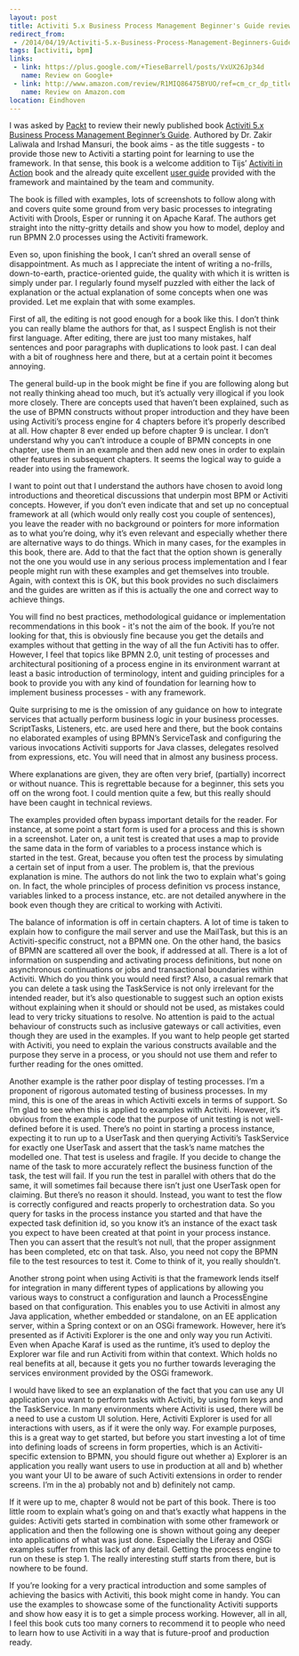 ```yaml
---
layout: post
title: Activiti 5.x Business Process Management Beginner's Guide review
redirect_from:
 - /2014/04/19/Activiti-5.x-Business-Process-Management-Beginners-Guide.html
tags: [activiti, bpm]
links: 
 - link: https://plus.google.com/+TieseBarrell/posts/VxUX26Jp34d
   name: Review on Google+
 - link: http://www.amazon.com/review/R1MIQ86475BYUO/ref=cm_cr_dp_title?ie=UTF8&ASIN=1849517061&channel=detail-glance&nodeID=283155&store=books
   name: Review on Amazon.com
location: Eindhoven
---
```


I was asked by [Packt](http://packtpub.com/ "Visit the PacktPub website") to review their newly published book [Activiti 5.x Business Process Management Beginner’s Guide](http://www.packtpub.com/activiti-bpm-beginners-guide/book/ "Book website"). Authored by Dr. Zakir Laliwala and Irshad Mansuri, the book aims - as the title suggests - to provide those new to Activiti a starting point for learning to use the framework. In that sense, this book is a welcome addition to Tijs’ [Activiti in Action](http://manning.com/rademakers2/) book and the already quite excellent [user guide](http://activiti.org/userguide "Activiti User Guide") provided with the framework and maintained by the team and community.

The book is filled with examples, lots of screenshots to follow along with and covers quite some ground from very basic processes to integrating Activiti with Drools, Esper or running it on Apache Karaf. The authors get straight into the nitty-gritty details and show you how to model, deploy and run BPMN 2.0 processes using the Activiti framework.

Even so, upon finishing the book, I can’t shred an overall sense of disappointment. As much as I appreciate the intent of writing a no-frills, down-to-earth, practice-oriented guide, the quality with which it is written is simply under par. I regularly found myself puzzled with either the lack of explanation or the actual explanation of some concepts when one was provided. Let me explain that with some examples.

First of all, the editing is not good enough for a book like this. I don’t think you can really blame the authors for that, as I suspect English is not their first language. After editing, there are just too many mistakes, half sentences and poor paragraphs with duplications to look past. I can deal with a bit of roughness here and there, but at a certain point it becomes annoying. 

The general build-up in the book might be fine if you are following along but not really thinking ahead too much, but it’s actually very illogical if you look more closely. There are concepts used that haven’t been explained, such as the use of BPMN constructs without proper introduction and they have been using Activiti’s process engine for 4 chapters before it’s properly described at all. How chapter 8 ever ended up before chapter 9 is unclear. I don’t understand why you can’t introduce a couple of BPMN concepts in one chapter, use them in an example and then add new ones in order to explain other features in subsequent chapters. It seems the logical way to guide a reader into using the framework.

I want to point out that I understand the authors have chosen to avoid long introductions and theoretical discussions that underpin most BPM or Activiti concepts. However, if you don’t even indicate that and set up no conceptual framework at all (which would only really cost you couple of sentences), you leave the reader with no background or pointers for more information as to what you’re doing, why it’s even relevant and especially whether there are alternative ways to do things. Which in many cases, for the examples in this book, there are. Add to that the fact that the option shown is generally not the one you would use in any serious process implementation and I fear people might run with these examples and get themselves into trouble. Again, with context this is OK, but this book provides no such disclaimers and the guides are written as if this is actually the one and correct way to achieve things.

You will find no best practices, methodological guidance or implementation recommendations in this book - it's not the aim of the book. If you’re not looking for that, this is obviously fine because you get the details and examples without that getting in the way of all the fun Activiti has to offer. However, I feel that topics like BPMN 2.0, unit testing of processes and architectural positioning of a process engine in its environment warrant at least a basic introduction of terminology, intent and guiding principles for a book to provide you with any kind of foundation for learning how to implement business processes - with any framework. 

Quite surprising to me is the omission of any guidance on how to integrate services that actually perform business logic in your business processes. ScriptTasks, Listeners, etc. are used here and there, but the book contains no elaborated examples of using BPMN’s ServiceTask and configuring the various invocations Activiti supports for Java classes, delegates resolved from expressions, etc. You will need that in almost any business process.

Where explanations are given, they are often very brief, (partially) incorrect or without nuance. This is regrettable because for a beginner, this sets you off on the wrong foot. I could mention quite a few, but this really should have been caught in technical reviews.

The examples provided often bypass important details for the reader. For instance, at some point a start form is used for a process and this is shown in a screenshot. Later on, a unit test is created that uses a map to provide the same data in the form of variables to a process instance which is started in the test. Great, because you often test the process by simulating a certain set of input from a user. The problem is, that the previous explanation is mine. The authors do not link the two to explain what's going on. In fact, the whole principles of process definition vs process instance, variables linked to a process instance, etc. are not detailed anywhere in the book even though they are critical to working with Activiti.

The balance of information is off in certain chapters. A lot of time is taken to explain how to configure the mail server and use the MailTask, but this is an Activiti-specific construct, not a BPMN one. On the other hand, the basics of BPMN are scattered all over the book, if addressed at all. There is a lot of information on suspending and activating process definitions, but none on asynchronous continuations or jobs and transactional boundaries within Activiti. Which do you think you would need first? Also, a casual remark that you can delete a task using the TaskService is not only irrelevant for the intended reader, but it’s also questionable to suggest such an option exists without explaining when it should or should not be used, as mistakes could lead to very tricky situations to resolve. No attention is paid to the actual behaviour of constructs such as inclusive gateways or call activities, even though they are used in the examples. If you want to help people get started with Activiti, you need to explain the various constructs available and the purpose they serve in a process, or you should not use them and refer to further reading for the ones omitted. 

Another example is the rather poor display of testing processes. I’m a proponent of rigorous automated testing of business processes. In my mind, this is one of the areas in which Activiti excels in terms of support. So I’m glad to see when this is applied to examples with Activiti. However, it’s obvious from the example code that the purpose of unit testing is not well-defined before it is used. There’s no point in starting a process instance, expecting it to run up to a UserTask and then querying Activiti’s TaskService for exactly one UserTask and assert that the task’s name matches the modelled one. That test is useless and fragile. If you decide to change the name of the task to more accurately reflect the business function of the task, the test will fail. If you run the test in parallel with others that do the same, it will sometimes fail because there isn’t just one UserTask open for claiming. But there’s no reason it should. Instead, you want to test the flow is correctly configured and reacts properly to orchestration data. So you query for tasks in the process instance you started and that have the expected task definition id, so you know it’s an instance of the exact task you expect to have been created at that point in your process instance. Then you can assert that the result’s not null, that the proper assignment has been completed, etc on that task. Also, you need not copy the BPMN file to the test resources to test it. Come to think of it, you really shouldn’t.

Another strong point when using Activiti is that the framework lends itself for integration in many different types of applications by allowing you various ways to construct a configuration and launch a ProcessEngine based on that configuration. This enables you to use Activiti in almost any Java application, whether embedded or standalone, on an EE application server, within a Spring context or on an OSGi framework. However, here it’s presented as if Activiti Explorer is the one and only way you run Activiti. Even when Apache Karaf is used as the runtime, it’s used to deploy the Explorer war file and run Activiti from within that context. Which holds no real benefits at all, because it gets you no further towards leveraging the services environment provided by the OSGi framework.

I would have liked to see an explanation of the fact that you can use any UI application you want to perform tasks with Activiti, by using form keys and the TaskService. In many environments where Activiti is used, there will be a need to use a custom UI solution. Here, Activiti Explorer is used for all interactions with users, as if it were the only way. For example purposes, this is a great way to get started, but before you start investing a lot of time into defining loads of screens in form properties, which is an Activiti-specific extension to BPMN, you should figure out whether a) Explorer is an application you really want users to use in production at all and b) whether you want your UI to be aware of such Activiti extensions in order to render screens. I’m in the a) probably not and b) definitely not camp.

If it were up to me, chapter 8 would not be part of this book. There is too little room to explain what’s going on and that’s exactly what happens in the guides: Activiti gets started in combination with some other framework or application and then the following one is shown without going any deeper into applications of what was just done. Especially the Liferay and OSGi examples suffer from this lack of any detail. Getting the process engine to run on these is step 1. The really interesting stuff starts from there, but is nowhere to be found.

If you’re looking for a very practical introduction and some samples of achieving the basics with Activiti, this book might come in handy. You can use the examples to showcase some of the functionality Activiti supports and show how easy it is to get a simple process working. However, all in all, I feel this book cuts too many corners to recommend it to people who need to learn how to use Activiti in a way that is future-proof and production ready.